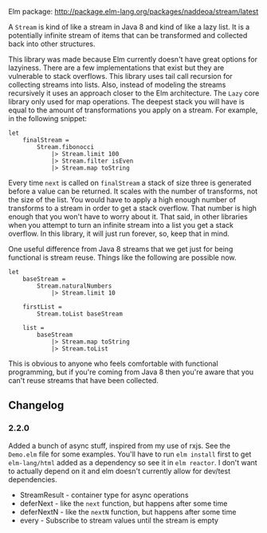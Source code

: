 
Elm package: http://package.elm-lang.org/packages/naddeoa/stream/latest

A `Stream` is kind of like a stream in Java 8 and kind of like a lazy list. It is a
potentially infinite stream of items that can be transformed and collected back into
other structures.

This library was made because Elm currently doesn't have great options for
lazyiness. There are a few implementations that exist but they are vulnerable
to stack overflows. This library uses tail call recursion for collecting
streams into lists. Also, instead of modeling the streams recursively it uses
an approach closer to the Elm architecture. The `Lazy` core library only used for 
map operations. The deepest stack you will have is equal to the amount of transformations
you apply on a stream.  For example, in the following snippet:

    let
        finalStream =
            Stream.fibonocci
                |> Stream.limit 100
                |> Stream.filter isEven
                |> Stream.map toString

Every time `next` is called on `finalStream` a stack of size three is generated
before a value can be returned. It scales with the number of transforms, not
the size of the list. You would have to apply a high enough number of
transforms to a stream in order to get a stack overflow. That number is
high enough that you won't have to worry about it. That said, in other
libraries when you attempt to turn an infinite stream into a list you get a
stack overflow. In this library, it will just run forever, so, keep that in
mind.

One useful difference from Java 8 streams that we get just for being functional is
stream reuse. Things like the following are possible now.

    let
        baseStream =
            Stream.naturalNumbers
                |> Stream.limit 10

        firstList =
            Stream.toList baseStream

        list =
            baseStream
                |> Stream.map toString
                |> Stream.toList

This is obvious to anyone who feels comfortable with functional programming, but if
you're coming from Java 8 then you're aware that you can't reuse streams
that have been collected.

## Changelog
### 2.2.0
Added a bunch of async stuff, inspired from my use of rxjs. See the `Demo.elm`
file for some examples. You'll have to run `elm install` first to get
`elm-lang/html` added as a dependency so see it in `elm reactor`. I don't want
to actually depend on it and elm doesn't currently allow for dev/test
dependencies.

* StreamResult - container type for async operations
* deferNext - like the `next` function, but happens after some time
* deferNextN - like the `nextN` function, but happens after some time
* every - Subscribe to stream values until the stream is empty
